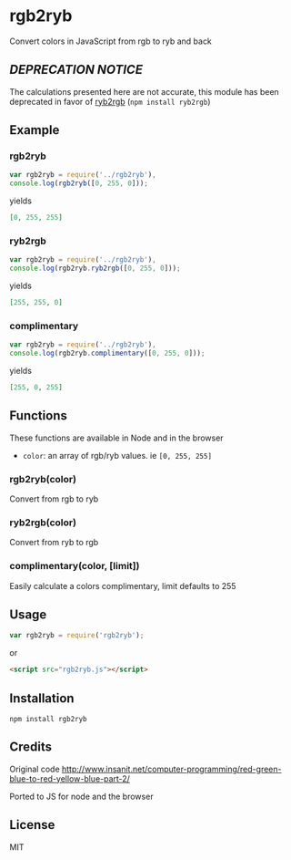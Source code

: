 rgb2ryb
=======

Convert colors in JavaScript from rgb to ryb and back

## *DEPRECATION NOTICE*

The calculations presented here are not accurate, this module has been deprecated
in favor of [ryb2rgb](https://github.com/bahamas10/node-ryb2rgb) (`npm install ryb2rgb`)

Example
-------

### rgb2ryb

``` js
var rgb2ryb = require('../rgb2ryb'),
console.log(rgb2ryb([0, 255, 0]));
```

yields

``` json
[0, 255, 255]
```

### ryb2rgb

``` js
var rgb2ryb = require('../rgb2ryb'),
console.log(rgb2ryb.ryb2rgb([0, 255, 0]));
```

yields

``` json
[255, 255, 0]
```

### complimentary

``` js
var rgb2ryb = require('../rgb2ryb'),
console.log(rgb2ryb.complimentary([0, 255, 0]));
```

yields

``` json
[255, 0, 255]
```

Functions
---------

These functions are available in Node and in the browser

- `color`: an array of rgb/ryb values.  ie `[0, 255, 255]`

### rgb2ryb(color)

Convert from rgb to ryb

### ryb2rgb(color)

Convert from ryb to rgb

### complimentary(color, [limit])

Easily calculate a colors complimentary, limit defaults to 255

Usage
-----

``` js
var rgb2ryb = require('rgb2ryb');
```

or

``` html
<script src="rgb2ryb.js"></script>
```

Installation
------------

    npm install rgb2ryb

Credits
-------

Original code http://www.insanit.net/computer-programming/red-green-blue-to-red-yellow-blue-part-2/

Ported to JS for node and the browser

License
-------

MIT

